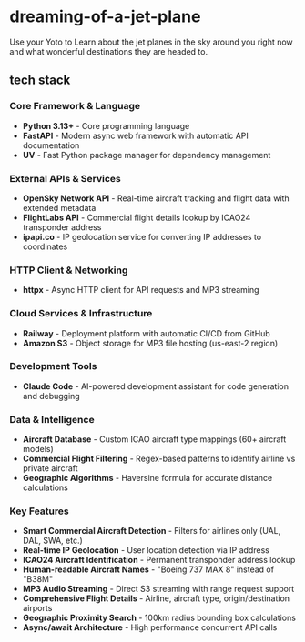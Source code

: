# dreaming-of-a-jet-plane
Use your Yoto to Learn about the jet planes in the sky around you right now and what wonderful destinations they are headed to.

## tech stack

### Core Framework & Language
- **Python 3.13+** - Core programming language
- **FastAPI** - Modern async web framework with automatic API documentation
- **UV** - Fast Python package manager for dependency management

### External APIs & Services
- **OpenSky Network API** - Real-time aircraft tracking and flight data with extended metadata
- **FlightLabs API** - Commercial flight details lookup by ICAO24 transponder address
- **ipapi.co** - IP geolocation service for converting IP addresses to coordinates

### HTTP Client & Networking
- **httpx** - Async HTTP client for API requests and MP3 streaming

### Cloud Services & Infrastructure
- **Railway** - Deployment platform with automatic CI/CD from GitHub
- **Amazon S3** - Object storage for MP3 file hosting (us-east-2 region)

### Development Tools
- **Claude Code** - AI-powered development assistant for code generation and debugging

### Data & Intelligence
- **Aircraft Database** - Custom ICAO aircraft type mappings (60+ aircraft models)
- **Commercial Flight Filtering** - Regex-based patterns to identify airline vs private aircraft
- **Geographic Algorithms** - Haversine formula for accurate distance calculations

### Key Features
- **Smart Commercial Aircraft Detection** - Filters for airlines only (UAL, DAL, SWA, etc.)
- **Real-time IP Geolocation** - User location detection via IP address
- **ICAO24 Aircraft Identification** - Permanent transponder address lookup
- **Human-readable Aircraft Names** - "Boeing 737 MAX 8" instead of "B38M"
- **MP3 Audio Streaming** - Direct S3 streaming with range request support
- **Comprehensive Flight Details** - Airline, aircraft type, origin/destination airports
- **Geographic Proximity Search** - 100km radius bounding box calculations
- **Async/await Architecture** - High performance concurrent API calls
